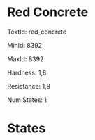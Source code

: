 # Red Concrete

TextId: red_concrete

MinId: 8392

MaxId: 8392

Hardness: 1,8

Resistance: 1,8


Num States: 1

# States
```

```